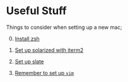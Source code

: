 # Useful Stuff

Things to consider when setting up a new mac;

0. [Install zsh](https://github.com/robbyrussell/oh-my-zsh/wiki/Installing-ZSH)

0. [Set up solarized with iterm2](https://github.com/altercation/solarized/tree/master/iterm2-colors-solarized)

0. [Set up slate](https://github.com/jigish/slate)

0. [Remember to set up `vim`](https://github.com/flarnie/dotvim)

